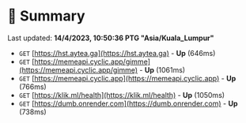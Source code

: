 # 📖 Summary
Last updated: **14/4/2023, 10:50:36 PTG "Asia/Kuala_Lumpur"**

- `GET` [https://hst.aytea.ga](https://hst.aytea.ga) - **Up** (646ms)
- `GET` [https://memeapi.cyclic.app/gimme](https://memeapi.cyclic.app/gimme) - **Up** (1061ms)
- `GET` [https://memeapi.cyclic.app](https://memeapi.cyclic.app) - **Up** (766ms)
- `GET` [https://klik.ml/health](https://klik.ml/health) - **Up** (1050ms)
- `GET` [https://dumb.onrender.com](https://dumb.onrender.com) - **Up** (738ms)
